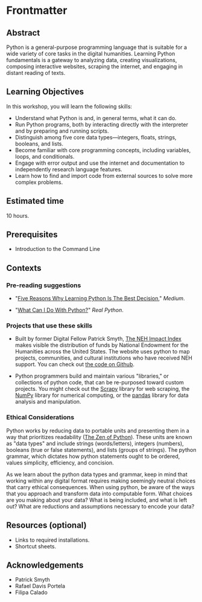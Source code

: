 # Frontmatter

## Abstract

Python is a general-purpose programming language that is suitable for a wide variety of core tasks in the digital humanities. Learning Python fundamentals is a gateway to analyzing data, creating visualizations, composing interactive websites, scraping the internet, and engaging in distant reading of texts.

## Learning Objectives

In this workshop, you will learn the following skills:

- Understand what Python is and, in general terms, what it can do.
- Run Python programs, both by interacting directly with the interpreter and by preparing and running scripts.
- Distinguish among five core data types—integers, floats, strings, booleans, and lists.
- Become familiar with core programming concepts, including variables, loops, and conditionals.
- Engage with error output and use the internet and documentation to independently research language features.
- Learn how to find and import code from external sources to solve more complex problems.

## Estimated time

10 hours.

## Prerequisites

- Introduction to the Command Line

## Contexts

### Pre-reading suggestions

- "[Five Reasons Why Learning Python Is The Best Decision](https://medium.com/datadriveninvestor/5-reasons-why-i-learned-python-and-why-you-should-learn-it-as-well-917f781aea05)," *Medium*. 

- "[What Can I Do With Python?](https://realpython.com/what-can-i-do-with-python/)" *Real Python*.

### Projects that use these skills

- Built by former Digital Fellow Patrick Smyth, [The NEH Impact Index](http://www.nehimpact.org/about) makes visible the distribution of funds by National Endowment for the Humanities across the United States. The website uses python to map projects, communities, and cultural institutions who have received NEH support. You can check out [the code on Github](https://github.com/smythp/NEH-impact). 

- Python programmers build and maintain various "libraries," or collections of python code, that can be re-purposed toward custom projects. You might check out the [Scrapy](https://scrapy.org/) library for web scraping, the [NumPy](https://numpy.org/) library for numerical computing, or the [pandas](https://pandas.pydata.org/) library for data analysis and manipulation. 

### Ethical Considerations

Python works by reducing data to portable units and presenting them in a way that prioritizes readability ([The Zen of Python](https://www.python.org/dev/peps/pep-0020/)). These units are known as "data types" and include strings (words/letters), integers (numbers), booleans (true or false statements), and lists (groups of strings). The python grammar, which dictates how python statements ought to be ordered, values simplicity, efficiency, and concision. 

As we learn about the python data types and grammar, keep in mind that working within any digital format requires making seemingly neutral choices that carry ethical consequences. When using python, be aware of the ways that you approach and transform data into computable form. What choices are you making about your data? What is being included, and what is left out? What are reductions and assumptions necessary to encode your data? 

## Resources (optional)

- Links to required installations.
- Shortcut sheets.

## Acknowledgements

- Patrick Smyth
- Rafael Davis Portela
- Filipa Calado
